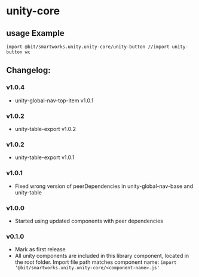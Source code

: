 # unity-core

## usage Example
`import @bit/smartworks.unity.unity-core/unity-button //import unity-button wc`

## Changelog:

### v1.0.4
- unity-global-nav-top-item v1.0.1

### v1.0.2
- unity-table-export v1.0.2

### v1.0.2
- unity-table-export v1.0.1

### v1.0.1
- Fixed wrong version of peerDependencies in unity-global-nav-base and unity-table

### v1.0.0
- Started using updated components with peer dependencies

### v0.1.0
- Mark as first release
- All unity components are included in this library component, located in the root folder. Import file path matches component name:
`import '@bit/smartworks.unity.unity-core/<component-name>.js'`

